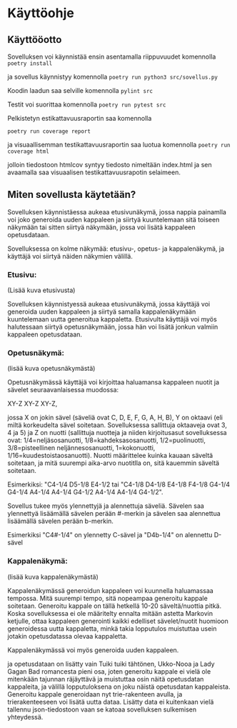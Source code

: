 # Käyttöohje

## Käyttööotto

Sovelluksen voi käynnistää ensin asentamalla riippuvuudet komennolla 
`poetry install`

ja sovellus käynnistyy komennolla
`poetry run python3 src/sovellus.py`

Koodin laadun saa selville komennolla `pylint src`

Testit voi suorittaa komennolla `poetry run pytest src`

Pelkistetyn estikattavuusraportin saa komennolla

`poetry run coverage report`

ja visuaallisemman testikattavuusraportin saa luotua komennolla
`poetry run coverage html`

jolloin tiedostoon htmlcov syntyy tiedosto nimeltään index.html ja sen avaamalla saa
visuaalisen testikattavuusrapotin selaimeen.

## Miten sovellusta käytetään?

Sovelluksen käynnistäessa aukeaa etusivunäkymä, jossa nappia painamlla voi joko generoida uuden kappaleen ja siirtyä kuuntelemaan sitä toiseen näkymään tai sitten siirtyä näkymään, jossa voi lisätä kappaleen opetusdataan.

Sovelluksessa on kolme näkymää: etusivu-, opetus- ja kappalenäkymä, ja käyttäjä voi siirtyä näiden näkymien välillä. 


### Etusivu:

(Lisää kuva etusivusta)

Sovelluksen käynnistyessä aukeaa etusivunäkymä, jossa käyttäjä voi generoida uuden kappaleen ja siirtyä samalla kappalenäkymään kuuntelemaan uutta generoitua kappaletta. Etusivulta käyttäjä voi myös halutessaan siirtyä opetusnäkymään, jossa hän voi lisätä jonkun valmiin kappaleen opetusdataan.


### Opetusnäkymä:

(lisää kuva opetusnäkymästä)

Opetusnäkymässä käyttäjä voi kirjoittaa haluamansa kappaleen nuotit ja sävelet seuraavanlaisessa muodossa:

XY-Z XY-Z XY-Z,

jossa X on jokin sävel (säveliä ovat C, D, E, F, G, A, H, B), Y on oktaavi (eli miltä korkeudelta sävel soitetaan. Sovelluksessa sallittuja oktaaveja ovat 3, 4 ja 5) ja Z on nuotti (sallittuja nuotteja ja niiden kirjoitusasut sovelluksessa ovat: 
1/4=neljäsosanuotti, 1/8=kahdeksasosanuotti, 1/2=puolinuotti, 3/8=pisteellinen neljännesosanuotti,
1=kokonuotti, 1/16=kuudestoistaosanuotti). Nuotti määrittelee kuinka kauaan säveltä soitetaan, ja mitä suurempi aika-arvo nuotitlla on, sitä kauemmin säveltä soitetaan. 

Esimerkiksi: "C4-1/4 D5-1/8 E4-1/2 tai "C4-1/8 D4-1/8 E4-1/8 F4-1/8 G4-1/4 G4-1/4 A4-1/4 A4-1/4 G4-1/2 A4-1/4 A4-1/4 G4-1/2".

Sovellus tukee myös ylennettyjä ja alennettuja säveliä. Sävelen saa ylennettyä lisäämällä sävelen perään #-merkin ja sävelen saa alennettua lisäämällä sävelen perään b-merkin.

Esimerkiksi "C4#-1/4" on ylennetty C-sävel ja "D4b-1/4" on alennettu D-sävel


### Kappalenäkymä:

(lisää kuva kappalenäkymästä)

Kappalenäkymässä generoidun kappaleen voi kuunnella haluamassaa tempossa. Mitä suurempi tempo, sitä nopeampaa generoitu kappale soitetaan. Generoitu kappale on tällä hetkellä 10-20 säveltä/nuottia pitkä. Koska sovelluksessa ei ole määritelty ennalta mitään astetta Markovin ketjulle, ottaa kappaleen generointi kaikki edelliset sävelet/nuotit huomioon generoidessa uutta kappaletta, minkä takia lopputulos muistuttaa usein jotakin opetusdatassa olevaa kappaletta.

Kappalenäkymässä voi myös generoida uuden kappaleen.

ja opetusdataan on lisätty vain Tuiki tuiki tähtönen, Ukko-Nooa ja 
Lady Gagan Bad romancesta pieni osa, joten generoitu kappale ei vielä ole mitenkään tajunnan räjäyttävä ja 
muistuttaa osin näitä opetusdatan kappaleita, ja välillä lopputuloksena on joku näistä opetusdatan kappaleista. 
Generoitu kappale generoidaan nyt trie-rakenteen avulla, ja trierakenteeseen voi lisätä uutta dataa. 
Lisätty data ei kuitenkaan vielä tallennu json-tiedostoon vaan se katoaa sovelluksen sulkemisen yhteydessä.

